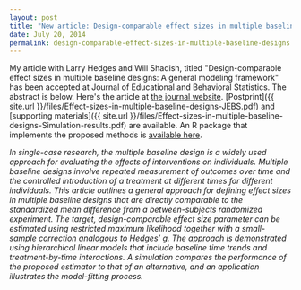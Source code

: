 ```yaml
---
layout: post
title: "New article: Design-comparable effect sizes in multiple baseline designs: A general modeling framework"
date: July 20, 2014
permalink: design-comparable-effect-sizes-in-multiple-baseline-designs
---
```


My article with Larry Hedges and Will Shadish, titled "Design-comparable effect sizes in multiple baseline designs: A general modeling framework" has been accepted at Journal of Educational and Behavioral Statistics. The abstract is below. Here's the article at [the journal website](http://doi.org/10.3102/1076998614547577). [Postprint]({{ site.url }}/files/Effect-sizes-in-multiple-baseline-designs-JEBS.pdf) and [supporting materials]({{ site.url }}/files/Effect-sizes-in-multiple-baseline-designs-Simulation-results.pdf) are available. An R package that implements the proposed methods is [available here]({{site.url}}/getting-started-with-scdhlm/).

_In single-case research, the multiple baseline design is a widely used approach for evaluating the effects of interventions on individuals. Multiple baseline designs involve repeated measurement of outcomes over time and the controlled introduction of a treatment at different times for different individuals. This article outlines a general approach for defining effect sizes in multiple baseline designs that are directly comparable to the standardized mean difference from a between-subjects randomized experiment. The target, design-comparable effect size parameter can be estimated using restricted maximum likelihood together with a small-sample correction analogous to Hedges’ g. The approach is demonstrated using hierarchical linear models that include baseline time trends and treatment-by-time interactions. A simulation compares the performance of the proposed estimator to that of an alternative, and an application illustrates the model-fitting process._
